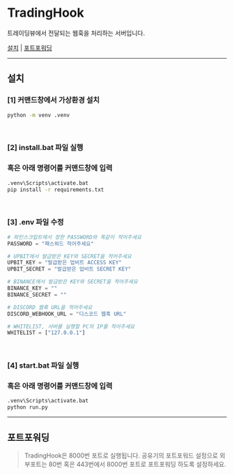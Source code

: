# TradingHook

트레이딩뷰에서 전달되는 웹훅을 처리하는 서버입니다.

[설치](#설치) | [포트포워딩](#포트포워딩)

---

## 설치

### [1] 커맨드창에서 가상환경 설치

```bash
python -m venv .venv
```

&nbsp;

### [2] install.bat 파일 실행

### 혹은 아래 명령어를 커맨드창에 입력

```bash
.venv\Scripts\activate.bat
pip install -r requirements.txt
```

&nbsp;

### [3] .env 파일 수정

```python
# 파인스크립트에서 정한 PASSWORD와 똑같이 적어주세요
PASSWORD = "패스워드 적어주세요"

# UPBIT에서 발급받은 KEY와 SECRET을 적어주세요
UPBIT_KEY = "발급받은 업비트 ACCESS KEY"
UPBIT_SECRET = "발급받은 업비트 SECRET KEY"

# BINANCE에서 발급받은 KEY와 SECRET을 적어주세요
BINANCE_KEY = ""
BINANCE_SECRET = ""

# DISCORD 웹훅 URL을 적어주세요
DISCORD_WEBHOOK_URL = "디스코드 웹훅 URL"

# WHITELIST, 서버를 실행할 PC의 IP를 적어주세요
WHITELIST = ["127.0.0.1"]
```

&nbsp;

### [4] start.bat 파일 실행

### 혹은 아래 명령어를 커맨드창에 입력

```bash
.venv\Scripts\activate.bat
python run.py
```

---

## 포트포워딩

> TradingHook은 8000번 포트로 실행됩니다. 공유기의 포트포워드 설정으로 외부포트는 80번 혹은 443번에서 8000번 포트로 포트포워딩 하도록 설정하세요.
